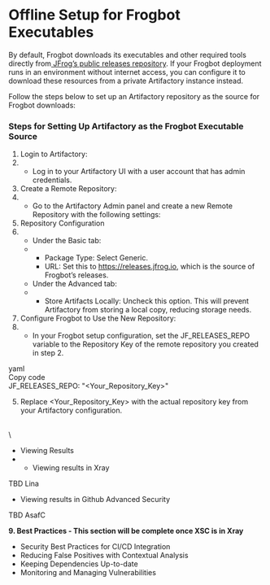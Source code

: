 # Offline Setup for Frogbot Executables

By default, Frogbot downloads its executables and other required tools directly from[ JFrog’s public releases repository](https://releases.jfrog.io). If your Frogbot deployment runs in an environment without internet access, you can configure it to download these resources from a private Artifactory instance instead.

Follow the steps below to set up an Artifactory repository as the source for Frogbot downloads:

### Steps for Setting Up Artifactory as the Frogbot Executable Source

1. Login to Artifactory:
2.
   * Log in to your Artifactory UI with a user account that has admin credentials.
3. Create a Remote Repository:
4.
   * Go to the Artifactory Admin panel and create a new Remote Repository with the following settings:
5. Repository Configuration
6.
   * Under the Basic tab:
   *
     * Package Type: Select Generic.
     * URL: Set this to https://releases.jfrog.io, which is the source of Frogbot’s releases.
   * Under the Advanced tab:
   *
     * Store Artifacts Locally: Uncheck this option. This will prevent Artifactory from storing a local copy, reducing storage needs.
7. Configure Frogbot to Use the New Repository:
8.
   * In your Frogbot setup configuration, set the JF\_RELEASES\_REPO variable to the Repository Key of the remote repository you created in step 2.

yaml\
Copy code\
JF\_RELEASES\_REPO: "\<Your\_Repository\_Key>"

5. Replace \<Your\_Repository\_Key> with the actual repository key from your Artifactory configuration.

\
\


* Viewing Results
*
  * Viewing results in Xray

TBD Lina

* Viewing results in Github Advanced Security

TBD AsafC

**9. Best Practices - This section will  be complete once XSC is in Xray**

* Security Best Practices for CI/CD Integration
* Reducing False Positives with Contextual Analysis
* Keeping Dependencies Up-to-date
* Monitoring and Managing Vulnerabilities
